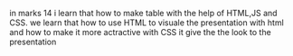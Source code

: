 in marks 14 i learn that how to make table with the help of HTML,JS and CSS.
we learn that how to use HTML to visuale the presentation with html and how to make it more actractive with CSS it give the 
the look to the  presentation
